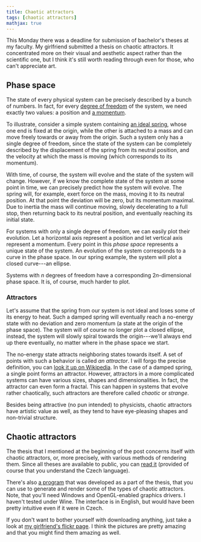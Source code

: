 ```yaml
---
title: Chaotic attractors
tags: [chaotic attractors]
mathjax: true
---
```


This Monday there was a deadline for submission of bachelor's theses at my faculty. My girlfriend submitted a thesis on chaotic attractors. It concentrated more on their visual and aesthetic aspect rather than the scientific one, but I think it's still worth reading through even for those, who can't appreciate art.


## Phase space

The state of every physical system can be precisely described by a bunch of numbers. In fact, for every [degree of freedom][wiki:degfree] of the system, we need exactly two values: a position and [a momentum][wiki:momentum].

To illustrate, consider a simple system containing [an ideal spring][wiki:spring], whose one end is fixed at the origin, while the other is attached to a mass and can move freely towards or away from the origin. Such a system only has a single degree of freedom, since the state of the system can be completely described by the displacement of the spring from its neutral position, and the velocity at which the mass is moving (which corresponds to its momentum).

With time, of course, the system will evolve and the state of the system will change. However, if we know the complete state of the system at some point in time, we can precisely predict how the system will evolve. The spring will, for example, exert force on the mass, moving it to its neutral position. At that point the deviation will be zero, but its momentum maximal. Due to inertia the mass will continue moving, slowly decelerating to a full stop, then returning back to its neutral position, and eventually reaching its initial state.

For systems with only a single degree of freedom, we can easily plot their evolution. Let a horizontal axis represent a position and let vertical axis represent a momentum. Every point in this *phase space* represents a unique state of the system. An evolution of the system corresponds to a curve in the phase space. In our spring example, the system will plot a closed curve---an ellipse.

Systems with $n$ degrees of freedom have a corresponding $2n$-dimensional phase space. It is, of course, much harder to plot.

### Attractors

Let's assume that the spring from our system is not ideal and loses some of its energy to heat. Such a damped spring will eventually reach a no-energy state with no deviation and zero momentum (a state at the origin of the phase space). The system will of course no longer plot a closed ellipse, instead, the system will slowly spiral towards the origin---we'll always end up there eventually, no matter where in the phase space we start.

The no-energy state attracts neighboring states towards itself. A set of points with such a behavior is called *an attractor*. I will forgo the precise definition, you can [look it up on Wikipedia][wiki:attractor]. In the case of a damped spring, a single point forms an attractor. However, attractors in a more complicated systems can have various sizes, shapes and dimensionalities. In fact, the attractor can even form a fractal. This can happen in systems that evolve rather chaotically, such attractors are therefore called *chaotic* or *strange*.

Besides being attractive (no pun intended) to physicists, chaotic attractors have artistic value as well, as they tend to have eye-pleasing shapes and non-trivial structure.

## Chaotic attractors

The thesis that I mentioned at the beginning of the post concerns itself with chaotic attractors, or, more precisely, with various methods of rendering them. Since all theses are available to public, you can [read it][muni:thesis] (provided of course that you understand the Czech language).

There's also [a program][muni:program] that was developed as a part of the thesis, that you can use to generate and render some of the types of chaotic attractors. Note, that you'll need Windows and OpenGL-enabled graphics drivers. I haven't tested under Wine. The interface is in English, but would have been pretty intuitive even if it were in Czech.

If you don't want to bother yourself with downloading anything, just take a look at [my girlfriend's flickr page][otx:flickr]. I think the pictures are pretty amazing and that you might find them amazing as well.

  [wiki:spring]: http://en.wikipedia.org/wiki/Spring_(device)
  [wiki:degfree]: http://en.wikipedia.org/wiki/Degrees_of_freedom_(physics_and_chemistry)
  [wiki:momentum]: http://en.wikipedia.org/wiki/Momentum
  [wiki:attractor]: http://en.wikipedia.org/wiki/Attractor
  [muni:thesis]: http://is.muni.cz/th/173268/fi_b/atraktory.pdf
  [muni:program]: http://is.muni.cz/th/173268/fi_b/aTraktor.zip
  [otx:flickr]: http://www.flickr.com/photos/otx/sets/72157618824250647/

